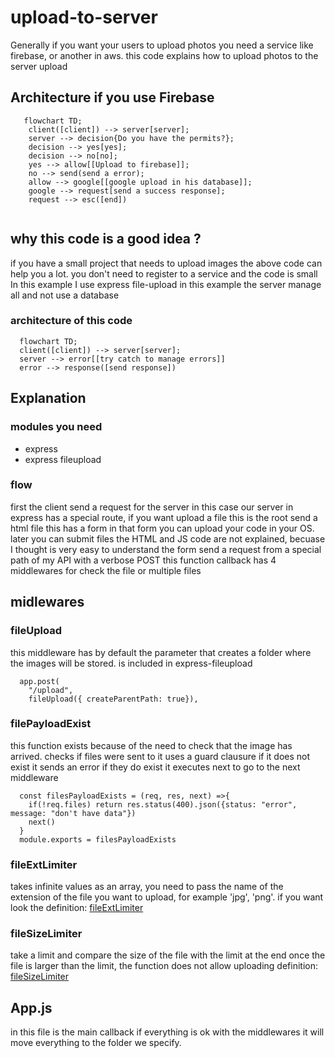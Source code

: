 # upload-to-server 
Generally if you want your users to upload photos you need a service like firebase, or another in aws.
this code explains how to upload photos to the server
upload
## Architecture if you use Firebase
```mermaid
   flowchart TD;
    client([client]) --> server[server];
    server --> decision{Do you have the permits?};
    decision --> yes[yes];
    decision --> no[no];
    yes --> allow[[Upload to firebase]];
    no --> send(send a error);
    allow --> google[[google upload in his database]];
    google --> request[send a success response];
    request --> esc([end])
    
```
## why this code is a good idea ?
if you have a small project that needs to upload images the above code can help you a lot.
you don't need to register to a service and the code is small
In this example I use express file-upload in this example the server manage all and not use a database
### architecture of this code
```mermaid
  flowchart TD;
  client([client]) --> server[server];
  server --> error[[try catch to manage errors]]
  error --> response([send response])
```
## Explanation
  ### modules you need
   + express
   + express fileupload
  ### flow
  first the client send a request for the server in this case our server in express has a special route, if you want upload a file this is the root send a     html file  this has a form in that form you can upload your code in your OS.
  later you can submit files the HTML and JS code are not explained, becuase I thought is very easy to understand
  the form send a request from a special path of my API with a verbose POST this function callback has 4 middlewares 
  for check the file or multiple files
## midlewares
  ### fileUpload
  this middleware has by default the parameter that creates a folder where the images will be stored.
  is included in express-fileupload
  ```
    app.post(
      "/upload", 
      fileUpload({ createParentPath: true}),
  ```
  ### filePayloadExist
  this function exists because of the need to check that the image has arrived.
  checks if files were sent to it uses a guard clausure if it does not exist it sends an error if they do exist it executes next to go to the next middleware
  ```
    const filesPayloadExists = (req, res, next) =>{
      if(!req.files) return res.status(400).json({status: "error", message: "don't have data"})
      next()
    }
    module.exports = filesPayloadExists
  ```
  ### fileExtLimiter
  takes infinite values as an array, you need to pass the name of the extension of the file you want to upload, for example 'jpg', 'png'.
  if you want look the definition: [fileExtLimiter](https://github.com/Almada2021/upload-to-server/blob/master/server/middleware/fileExtLimiter.js)
  ### fileSizeLimiter
  take a limit and compare the size of the file with the limit at the end once the file is larger than the limit, the function does not allow uploading
  definition: [fileSizeLimiter](https://github.com/Almada2021/upload-to-server/blob/master/server/middleware/fileSizeLimiter.js)
 ## App.js
 in this file is the main callback if everything is ok with the middlewares it will move everything to the folder we specify.
